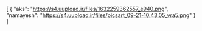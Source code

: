 [
  {
    "aks": "https://s4.uupload.ir/files/1632259362557_e940.png",
    "namayesh": "https://s4.uupload.ir/files/picsart_09-21-10.43.05_vra5.png"
  }
]
